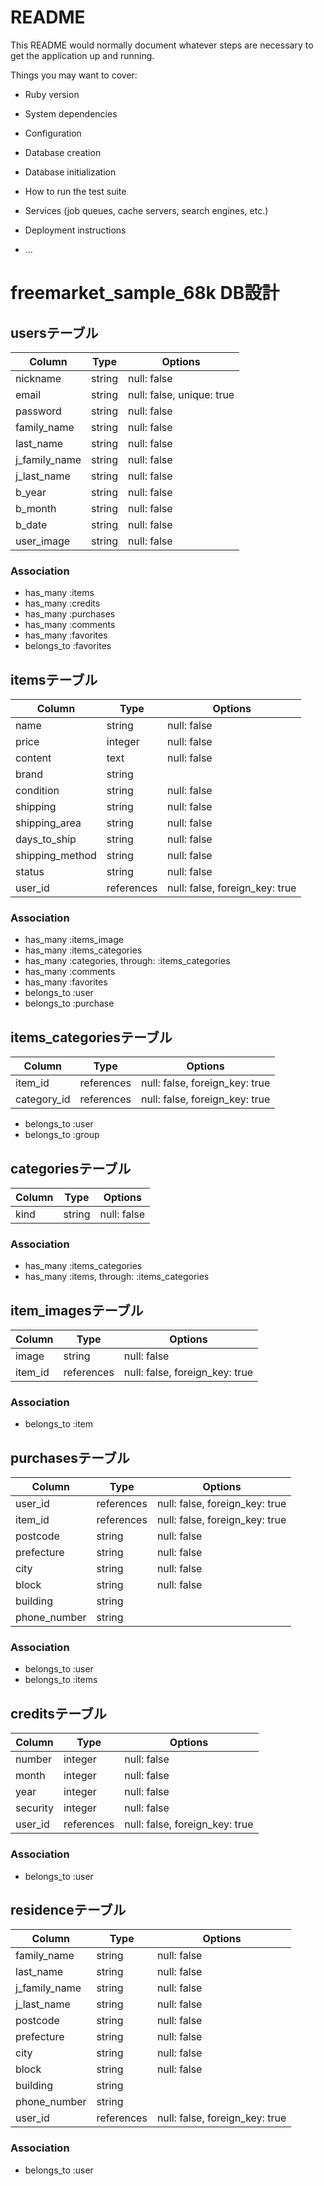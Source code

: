 # README

This README would normally document whatever steps are necessary to get the
application up and running.

Things you may want to cover:

* Ruby version

* System dependencies

* Configuration

* Database creation

* Database initialization

* How to run the test suite

* Services (job queues, cache servers, search engines, etc.)

* Deployment instructions

* ...

# freemarket_sample_68k DB設計
## usersテーブル
|Column|Type|Options|
|------|----|-------|
|nickname|string|null: false|
|email|string|null: false, unique: true|
|password|string|null: false|
|family_name|string|null: false|
|last_name|string|null: false|
|j_family_name|string|null: false|
|j_last_name|string|null: false|
|b_year|string|null: false|
|b_month|string|null: false|
|b_date|string|null: false|
|user_image|string|null: false|
### Association
- has_many :items
- has_many :credits
- has_many :purchases
- has_many :comments
- has_many :favorites
- belongs_to :favorites

## itemsテーブル
|Column|Type|Options|
|------|----|-------|
|name|string|null: false|
|price|integer|null: false|
|content|text|null: false|
|brand|string||
|condition|string|null: false|
|shipping|string|null: false| <!-- stringの方がわかりやすいと思い、integer型から変更しています -->
|shipping_area|string|null: false|
|days_to_ship|string|null: false|
|shipping_method|string|null: false|
|status|string|null: false| <!-- コメント同上 -->
|user_id|references|null: false, foreign_key: true|<!-- 外部キーはreferences型に統一しています -->
### Association
- has_many :items_image
- has_many :items_categories
- has_many :categories,  through:  :items_categories
- has_many :comments
- has_many :favorites
- belongs_to :user
- belongs_to :purchase

## items_categoriesテーブル
|Column|Type|Options|
|------|----|-------|
|item_id|references|null: false, foreign_key: true|
|category_id|references|null: false, foreign_key: true|
- belongs_to :user
- belongs_to :group

## categoriesテーブル
|Column|Type|Options|
|------|----|-------|
|kind|string|null: false|<!-- テーブル名とカラム名が重複していたため、カラム名を変更してみました -->
### Association
- has_many :items_categories
- has_many :items,  through:  :items_categories

## item_imagesテーブル
|Column|Type|Options|
|------|----|-------|
|image|string|null: false|
|item_id|references|null: false, foreign_key: true|
### Association
- belongs_to :item

## purchasesテーブル
|Column|Type|Options|
|------|----|-------|
|user_id|references|null: false, foreign_key: true|
|item_id|references|null: false, foreign_key: true|
|postcode|string|null: false|
|prefecture|string|null: false|
|city|string|null: false|
|block|string|null: false|
|building|string||
|phone_number|string||
### Association
- belongs_to :user
- belongs_to :items

## creditsテーブル
|Column|Type|Options|
|------|----|-------|
|number|integer|null: false|
|month|integer|null: false|
|year|integer|null: false|
|security|integer|null: false|
|user_id|references|null: false, foreign_key: true|
### Association
- belongs_to :user

## residenceテーブル
|Column|Type|Options|
|------|----|-------|
|family_name|string|null: false|
|last_name|string|null: false|
|j_family_name|string|null: false|
|j_last_name|string|null: false|
|postcode|string|null: false|
|prefecture|string|null: false|
|city|string|null: false|
|block|string|null: false|
|building|string||
|phone_number|string||
|user_id|references|null: false, foreign_key: true|
### Association
- belongs_to :user

